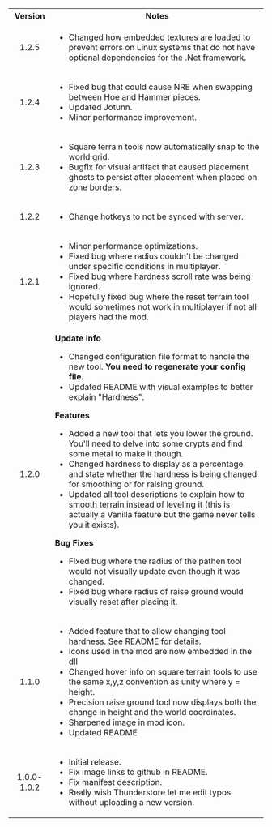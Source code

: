 <table>
	<tbody>
		<tr>
			<th align="center">Version</th>
			<th align="center">Notes</th>
		</tr>
		<tr>
			<td align="center">1.2.5</td>
			<td align="left">
				<ul>
					<li>Changed how embedded textures are loaded to prevent errors on Linux systems that do not have optional dependencies for the .Net framework.</li>
				</ul>
			</td>
		</tr>
		<tr>
			<td align="center">1.2.4</td>
			<td align="left">
				<ul>
					<li>Fixed bug that could cause NRE when swapping between Hoe and Hammer pieces.</li>
					<li>Updated Jotunn.</li>
					<li>Minor performance improvement.</li>
				</ul>
			</td>
		</tr>
		<tr>
			<td align="center">1.2.3</td>
			<td align="left">
				<ul>
					<li>Square terrain tools now automatically snap to the world grid.</li>
					<li>Bugfix for visual artifact that caused placement ghosts to persist after placement when placed on zone borders.</li>
				</ul>
			</td>
		</tr>
		<tr>
			<td align="center">1.2.2</td>
			<td align="left">
				<ul>
					<li>Change hotkeys to not be synced with server.</li>
				</ul>
			</td>
		</tr>
		<tr>
			<td align="center">1.2.1</td>
			<td align="left">
				<ul>
					<li>Minor performance optimizations.</li>
					<li>Fixed bug where radius couldn't be changed under specific conditions in multiplayer.</li>
					<li>Fixed bug where hardness scroll rate was being ignored.</li>
					<li>Hopefully fixed bug where the reset terrain tool would sometimes not work in multiplayer if not all players had the mod.</li>
				</ul>
			</td>
		</tr>
		<tr>
			<td align="center">1.2.0</td>
			<td align="left">
				<b>Update Info</b>
				<ul>
					<li>Changed configuration file format to handle the new tool. <b>You need to regenerate your config file.</b></li>
					<li>Updated README with visual examples to better explain "Hardness".</li>
				</ul>
				<b>Features</b>
				<ul>
					<li>Added a new tool that lets you lower the ground. You'll need to delve into some crypts and find some metal to make it though.</li>
					<li>Changed hardness to display as a percentage and state whether the hardness is being changed for smoothing or for raising ground.</li>
					<li>Updated all tool descriptions to explain how to smooth terrain instead of leveling it (this is actually a Vanilla feature but the game never tells you it exists).</li>
				</ul>
				<b>Bug Fixes</b>
				<ul>
					<li>Fixed bug where the radius of the pathen tool would not visually update even though it was changed.</li>
					<li>Fixed bug where radius of raise ground would visually reset after placing it.</li>
				</ul>
			</td>
		</tr>
		<tr>
			<td align="center">1.1.0</td>
			<td align="left">
				<ul>
					<li>Added feature that to allow changing tool hardness. See README for details.</li>
					<li>Icons used in the mod are now embedded in the dll</li>
					<li>Changed hover info on square terrain tools to use the same x,y,z convention as unity where y = height.</li>
					<li>Precision raise ground tool now displays both the change in height and the world coordinates.</li>
					<li>Sharpened image in mod icon.</li>
					<li>Updated README</li>
				</ul>
			</td>
		</tr>
		<tr>
			<td align="center">1.0.0-1.0.2</td>
			<td align="left">
				<ul>
					<li>Initial release.</li>
					<li>Fix image links to github in README.</li>
					<li>Fix manifest description.</li>
					<li>Really wish Thunderstore let me edit typos without uploading a new version.</li>
				</ul>
			</td>
		</tr>
	</tbody>
</table>
